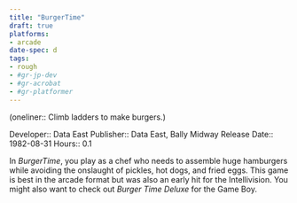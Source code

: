 ```yaml
---
title: "BurgerTime"
draft: true
platforms:
- arcade
date-spec: d
tags:
- rough
- #gr-jp-dev 
- #gr-acrobat 
- #gr-platformer 
---
```


(oneliner:: Climb ladders to make burgers.)

Developer:: Data East
Publisher:: Data East, Bally Midway
Release Date:: 1982-08-31
Hours:: 0.1

In *BurgerTime*, you play as a chef who needs to assemble huge hamburgers while avoiding the onslaught of pickles, hot dogs, and fried eggs. This game is best in the arcade format but was also an early hit for the Intellivision. You might also want to check out *Burger Time Deluxe* for the Game Boy.